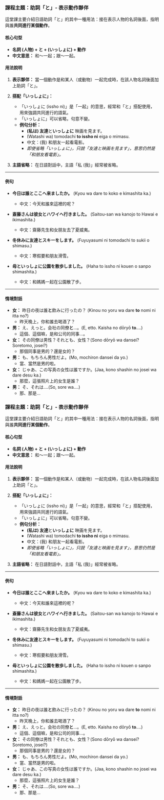 

### **課程主題：助詞「と」- 表示動作夥伴**

這堂課主要介紹日語助詞「と」的其中一種用法：接在表示人物的名詞後面，指明與誰**共同進行某個動作**。

#### **核心句型**

*   **名詞 (人物) + と + (いっしょに) + 動作**
*   **中文意思：** 和～一起；跟～一起。

#### **用法說明**

1.  **表示夥伴：** 當一個動作是和某人（或動物）一起完成時，在該人物名詞後面加上助詞「と」。

2.  **搭配「いっしょに」：**
    *   「いっしょに (issho ni)」是「一起」的意思，經常和「と」搭配使用，用來強調共同進行的語氣。
    *   「いっしょに」可以省略，句意不變。
    *   **例句分析：**
        *   **(私は) 友達**と**いっしょに** 映画を見ます。
        *   (Watashi wa) tomodachi **to issho ni** eiga o mimasu.
        *   中文：(我) 和朋友一起看電影。
        *   *即使省略「いっしょに」，只說「友達と映画を見ます」，意思仍然是「和朋友看電影」。*

3.  **主語省略：** 在日語對話中，主語「私 (我)」經常被省略。

---

#### **例句**

*   **今日は誰とここへ来ましたか。** (Kyou wa dare to koko e kimashita ka.)
    *   中文：今天和誰來這裡的呢？

*   **斎藤さんは彼女とハワイへ行きました。** (Saitou-san wa kanojo to Hawai e ikimashita.)
    *   中文：齋藤先生和女朋友去了夏威夷。

*   **冬休みに友達とスキーをします。** (Fuyuyasumi ni tomodachi to sukii o shimasu.)
    *   中文：寒假要和朋友滑雪。

*   **母といっしょに公園を散歩しました。** (Haha to issho ni kouen o sanpo shimashita.)
    *   中文：和媽媽一起在公園散了步。

---

#### **情境對話**

*   **女：** 昨日の夜は誰**と**飲みに行ったの？ (Kinou no yoru wa dare **to** nomi ni itta no?)
    *   昨天晚上，你和誰去喝酒了？
*   **男：** え、えっと。会社の同僚**と**...。(E, etto. Kaisha no dōryō **to**....)
    *   這個、這個嘛，是和公司的同事...。
*   **女：** その同僚は男性？それとも、女性？(Sono dōryō wa dansei? Soretomo, josei?)
    *   那個同事是男的？還是女的？
*   **男：** も、もちろん男性だよ。(Mo, mochiron dansei da yo.)
    *   當、當然是男的啦。
*   **女：** じゃあ、この写真の女性は誰ですか。(Jaa, kono shashin no josei wa dare desu ka.)
    *   那麼，這張照片上的女生是誰？
*   **男：** そ、それは....(So, sore wa....)
    *   那、那是...


### **課程主題：助詞「と」- 表示動作夥伴**

這堂課主要介紹日語助詞「と」的其中一種用法：接在表示人物的名詞後面，指明與誰**共同進行某個動作**。

#### **核心句型**

*   **名詞 (人物) + と + (いっしょに) + 動作**
*   **中文意思：** 和～一起；跟～一起。

#### **用法說明**

1.  **表示夥伴：** 當一個動作是和某人（或動物）一起完成時，在該人物名詞後面加上助詞「と」。

2.  **搭配「いっしょに」：**
    *   「いっしょに (issho ni)」是「一起」的意思，經常和「と」搭配使用，用來強調共同進行的語氣。
    *   「いっしょに」可以省略，句意不變。
    *   **例句分析：**
        *   **(私は) 友達**と**いっしょに** 映画を見ます。
        *   (Watashi wa) tomodachi **to issho ni** eiga o mimasu.
        *   中文：(我) 和朋友一起看電影。
        *   *即使省略「いっしょに」，只說「友達と映画を見ます」，意思仍然是「和朋友看電影」。*

3.  **主語省略：** 在日語對話中，主語「私 (我)」經常被省略。

---

#### **例句**

*   **今日は誰とここへ来ましたか。** (Kyou wa dare to koko e kimashita ka.)
    *   中文：今天和誰來這裡的呢？

*   **斎藤さんは彼女とハワイへ行きました。** (Saitou-san wa kanojo to Hawai e ikimashita.)
    *   中文：齋藤先生和女朋友去了夏威夷。

*   **冬休みに友達とスキーをします。** (Fuyuyasumi ni tomodachi to sukii o shimasu.)
    *   中文：寒假要和朋友滑雪。

*   **母といっしょに公園を散歩しました。** (Haha to issho ni kouen o sanpo shimashita.)
    *   中文：和媽媽一起在公園散了步。

---

#### **情境對話**

*   **女：** 昨日の夜は誰**と**飲みに行ったの？ (Kinou no yoru wa dare **to** nomi ni itta no?)
    *   昨天晚上，你和誰去喝酒了？
*   **男：** え、えっと。会社の同僚**と**...。(E, etto. Kaisha no dōryō **to**....)
    *   這個、這個嘛，是和公司的同事...。
*   **女：** その同僚は男性？それとも、女性？(Sono dōryō wa dansei? Soretomo, josei?)
    *   那個同事是男的？還是女的？
*   **男：** も、もちろん男性だよ。(Mo, mochiron dansei da yo.)
    *   當、當然是男的啦。
*   **女：** じゃあ、この写真の女性は誰ですか。(Jaa, kono shashin no josei wa dare desu ka.)
    *   那麼，這張照片上的女生是誰？
*   **男：** そ、それは....(So, sore wa....)
    *   那、那是...
